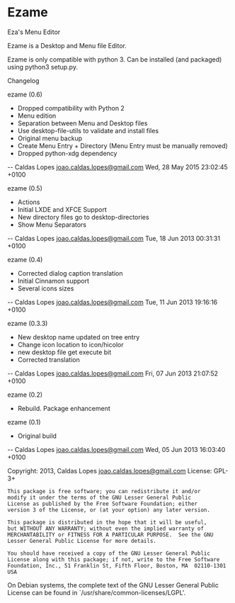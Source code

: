 Ezame
=====

Eza's Menu Editor

Ezame is a Desktop and Menu file Editor.

Ezame is only compatible with python 3. Can be installed (and packaged) using python3 setup.py.


Changelog

ezame (0.6)

  * Dropped compatibility with Python 2
  * Menu edition
  * Separation between Menu and Desktop files
  * Use desktop-file-utils to validate and install files
  * Original menu backup
  * Create Menu Entry + Directory (Menu Entry must be manually removed)
  * Dropped python-xdg dependency

 -- Caldas Lopes <joao.caldas.lopes@gmail.com>  Wed, 28 May 2015 23:02:45 +0100

ezame (0.5)

  * Actions
  * Initial LXDE and XFCE Support 
  * New directory files go to desktop-directories
  * Show Menu Separators

 -- Caldas Lopes <joao.caldas.lopes@gmail.com>  Tue, 18 Jun 2013 00:31:31 +0100

ezame (0.4)

  * Corrected dialog caption translation
  * Initial Cinnamon support
  * Several icons sizes

 -- Caldas Lopes <joao.caldas.lopes@gmail.com>  Tue, 11 Jun 2013 19:16:16 +0100

ezame (0.3.3)

  * New desktop name updated on tree entry
  * Change icon location to icon/hicolor
  * new desktop file get execute bit
  * Corrected translation

 -- Caldas Lopes <joao.caldas.lopes@gmail.com>  Fri, 07 Jun 2013 21:07:52 +0100

ezame (0.2)

  * Rebuild. Package enhancement

ezame (0.1)

  * Original build

 -- Caldas Lopes <joao.caldas.lopes@gmail.com>  Wed, 05 Jun 2013 16:03:40 +0100



Copyright: 2013, Caldas Lopes    <joao.caldas.lopes@gmail.com>
License: GPL-3+

    This package is free software; you can redistribute it and/or
    modify it under the terms of the GNU Lesser General Public
    License as published by the Free Software Foundation; either
    version 3 of the License, or (at your option) any later version.

    This package is distributed in the hope that it will be useful,
    but WITHOUT ANY WARRANTY; without even the implied warranty of
    MERCHANTABILITY or FITNESS FOR A PARTICULAR PURPOSE.  See the GNU
    Lesser General Public License for more details.

    You should have received a copy of the GNU Lesser General Public
    License along with this package; if not, write to the Free Software
    Foundation, Inc., 51 Franklin St, Fifth Floor, Boston, MA  02110-1301 USA

On Debian systems, the complete text of the GNU Lesser General
Public License can be found in `/usr/share/common-licenses/LGPL'.

